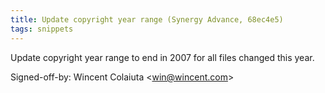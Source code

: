 ```yaml
---
title: Update copyright year range (Synergy Advance, 68ec4e5)
tags: snippets
---
```


Update copyright year range to end in 2007 for all files changed this year.

Signed-off-by: Wincent Colaiuta &lt;win@wincent.com&gt;
